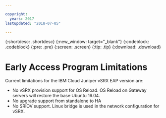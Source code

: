 ```yaml
---

copyright:
  years: 2017
lastupdated: "2018-07-05"

---
```


{:shortdesc: .shortdesc}
{:new_window: target="_blank"}
{:codeblock: .codeblock}
{:pre: .pre}
{:screen: .screen}
{:tip: .tip}
{:download: .download}

# Early Access Program Limitations

Current limitations for the IBM Cloud Juniper vSRX EAP version are:
* No vSRX provision support for OS Reload. OS Reload on Gateway servers will restore the base Ubuntu 16.04.
* No upgrade support from standalone to HA
* No SRIOV support. Linux bridge is used in the network configuration for vSRX.
